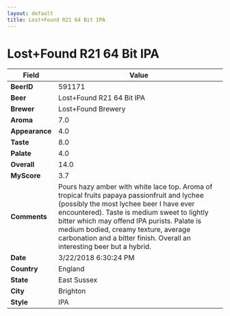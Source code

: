 ```yaml
---
layout: default
title: Lost+Found R21 64 Bit IPA 
---
```


# Lost+Found R21 64 Bit IPA 

| Field         | Value     |
|---------------|-----------|
| **BeerID** | 591171 |
| **Beer** | Lost+Found R21 64 Bit IPA  |
| **Brewer** | Lost+Found Brewery |
| **Aroma** | 7.0 |
| **Appearance** | 4.0 |
| **Taste** | 8.0 |
| **Palate** | 4.0 |
| **Overall** | 14.0 |
| **MyScore** | 3.7 |
| **Comments** | Pours hazy amber with white lace top. Aroma of tropical fruits papaya passionfruit and lychee &#40;possibly the most lychee beer I have ever encountered&#41;. Taste is medium sweet to lightly bitter which may offend IPA  purists. Palate is medium bodied, creamy texture, average carbonation and a bitter finish. Overall an interesting beer but a hybrid. |
| **Date** | 3/22/2018 6:30:24 PM |
| **Country** | England |
| **State** | East Sussex |
| **City** | Brighton |
| **Style** | IPA |
